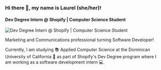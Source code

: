 ### Hi there 👋, my name is Laurel (she/her)!
#### Dev Degree Intern @ Shopify | Computer Science Student
![Dev Degree Intern @ Shopify | Computer Science Student]()

Marketing and Communications professional turning Software Developer!

Currently, I am studying 📚 Applied Computer Science at the Dominican University of California 🐧 as part of Shopify's Dev Degree program where I am working as a software development intern 💻.




